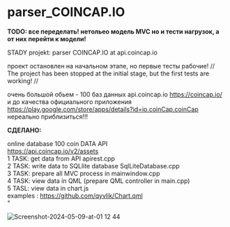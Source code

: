 # parser_COINCAP.IO

**TODO: все переделать! нетольео модель MVC но и тести нагрузок, а от них перейти к модели!**

STADY projekt: parser COINCAP.IO at api.coincap.io

проект остановлен на начальном этапе, но первые тесты рабочие! // The project has been stopped at the initial stage, but the first tests are working! //

очень большой обьем - 100 баз данных api.coincap.io https://coincap.io/
и до качества официального приложения https://play.google.com/store/apps/details?id=io.coinCap.coinCap
нереально  приблизиться!!!

**СДЕЛАНО:**

<div>online database 100 coin DATA API<br>
                            <a href=https://api.coincap.io/v2/assets>https://api.coincap.io/v2/assets</a><br>
                            1 TASK: get data from API apirest.cpp<br>
                            2 TASK: write data to SQLlite database SqlLiteDatabase.cpp<br>
                            3 TASK: prepare all MVC process in mainwindow.cpp<br>
                            4 TASK: view data in QML (prepare QML controller in main.cpp)<br>
                            5 TASL: view data in chart.js<br> examples : <a href=https://github.com/qyvlik/Chart.qml>https://github.com/qyvlik/Chart.qml</a><br>
                            </div>"

 
![Screenshot-2024-05-09-at-01 12 44](https://github.com/dmytra/parser_COINCAP.IO/assets/105235692/a68ffa5a-f4a6-4471-8279-c9e5bdbedf6c)
